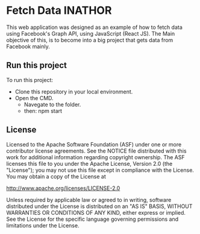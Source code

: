 # Fetch Data INATHOR

This web application was designed as an example of how to fetch data using Facebook's Graph API, using JavaScript (React JS).
The Main objective of this, is to become into a big project that gets data from Facebook mainly.


## Run this project

To run this project:

  - Clone this repository in your local environment.
  - Open the CMD.
    - Navegate to the folder.
    - then: npm start

## License

Licensed to the Apache Software Foundation (ASF) under one or more contributor license agreements. See the NOTICE file distributed with this work for additional information regarding copyright ownership. The ASF licenses this file to you under the Apache License, Version 2.0 (the "License"); you may not use this file except in compliance with the License. You may obtain a copy of the License at

http://www.apache.org/licenses/LICENSE-2.0

Unless required by applicable law or agreed to in writing, software distributed under the License is distributed on an "AS IS" BASIS, WITHOUT WARRANTIES OR CONDITIONS OF ANY KIND, either express or implied. See the License for the specific language governing permissions and limitations under the License.
